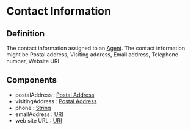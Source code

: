 # Contact Information

## Definition

The contact information assigned to an [Agent](../entities/Organisation_Unit.md). The contact information might be 
Postal address, Visiting address, Email address, Telephone number, Website URL

## Components

- postalAddress : [Postal Address](../datatypes/Postal_Address.md)
- visitingAddress : [Postal Address](../datatypes/Postal_Address.md)
- phone : [String](../datatypes/String.md)
- emailAddress : [URI](../datatypes/URI.md)
- web site URL : [URI](../datatypes/URI.md)

